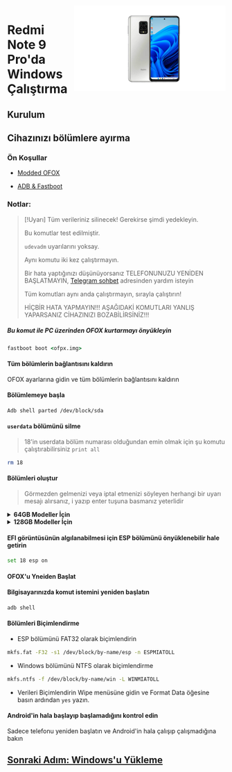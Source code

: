   <img align="right" src="https://github.com/Rubanoxd/Port-Windows-11-redmi-note-9_pro/blob/main/Miatoll.png" width="350" alt="Redmi Note 9 Pro Üzerinde Windows 11 Çalıştırma">


# Redmi Note 9 Pro'da Windows Çalıştırma

## Kurulum

## Cihazınızı bölümlere ayırma

### Ön Koşullar

- [Modded OFOX](https://github.com/Rubanoxd/Port-Windows-11-redmi-note-9_pro/releases/tag/modded-ofox)

- [ADB & Fastboot](https://developer.android.com/studio/releases/platform-tools)

### Notlar:
> [!Uyarı]
> Tüm verileriniz silinecek! Gerekirse şimdi yedekleyin.
>
> Bu komutlar test edilmiştir.
>
> `udevadm` uyarılarını yoksay.
>
> Aynı komutu iki kez çalıştırmayın.
>
> Bir hata yaptığınızı düşünüyorsanız TELEFONUNUZU YENİDEN BAŞLATMAYIN, [Telegram sohbet](https://t.me/+ZZQCSx2n6Pk1M2Y9) adresinden yardım isteyin
>
> Tüm komutları aynı anda çalıştırmayın, sırayla çalıştırın!
>
> HİÇBİR HATA YAPMAYIN!!! AŞAĞIDAKİ KOMUTLARI YANLIŞ YAPARSANIZ CİHAZINIZI BOZABİLİRSİNİZ!!!

##### Bu komut ile PC üzerinden OFOX kurtarmayı önyükleyin
```cmd
fastboot boot <ofpx.img>
```

#### Tüm bölümlerin bağlantısını kaldırın
OFOX ayarlarına gidin ve tüm bölümlerin bağlantısını kaldırın

#### Bölümlemeye başla
```sh
Adb shell parted /dev/block/sda
```

#### `userdata` bölümünü silme
> 18'in userdata bölüm numarası olduğundan emin olmak için şu komutu çalıştırabilirsiniz
>  `print all`
```sh
rm 18
```

#### Bölümleri oluştur
> Görmezden gelmenizi veya iptal etmenizi söyleyen herhangi bir uyarı mesajı alırsanız, i yazıp enter tuşuna basmanız yeterlidir

<details>
<summary><b><strong>64GB Modeller İçin</strong></b></summary>

- ESP bölümünü oluşturun (Windows önyükleyici verilerini ve EFI dosyalarını depolar)
```sh
mkpart esp fat32 11GB 11.4GB
```

- Windows'un yükleneceği ana bölümü oluşturun
```sh
mkpart win ntfs 11.4GB 42.4GB
```
  
- Android'in veri bölümünü oluşturun
```sh
mkpart userdata ext4 42.4GB 59.4GB
```

  </summary>
</details>

<details>
<summary><b><strong>128GB Modeller İçin</strong></b></summary>


- ESP bölümünü oluşturun (Windows önyükleyici verilerini ve EFI dosyalarını depolar)
```sh
mkpart esp fat32 11GB 11.4GB
```

- Windows'un yükleneceği ana bölümü oluşturun
```sh
mkpart win ntfs 11.4GB 65.4GB
```
  
- Android'in veri bölümünü oluşturun
```sh
mkpart userdata ext4 65.4GB 123GB
```
  </summary>
</details>

#### EFI görüntüsünün algılanabilmesi için ESP bölümünü önyüklenebilir hale getirin
```sh
set 18 esp on
```

#### OFOX'u Yneiden Başlat

#### Bilgisayarınızda komut istemini yeniden başlatın
```cmd
adb shell
```

#### Bölümleri Biçimlendirme
-  ESP bölümünü FAT32 olarak biçimlendirin
```sh
mkfs.fat -F32 -s1 /dev/block/by-name/esp -n ESPMIATOLL
```

-  Windows bölümünü NTFS olarak biçimlendirme
```sh
mkfs.ntfs -f /dev/block/by-name/win -L WINMIATOLL
```

- Verileri Biçimlendirin
Wipe menüsüne gidin ve Format Data öğesine basın ardından `yes` yazın.

#### Android'in hala başlayıp başlamadığını kontrol edin
Sadece telefonu yeniden başlatın ve Android'in hala çalışıp çalışmadığına bakın


## [Sonraki Adım: Windows'u Yükleme](2-kurulum-tr.md)
